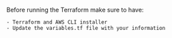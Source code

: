 Before running the Terraform make sure to have:

    - Terraform and AWS CLI installer
    - Update the variables.tf file with your information
